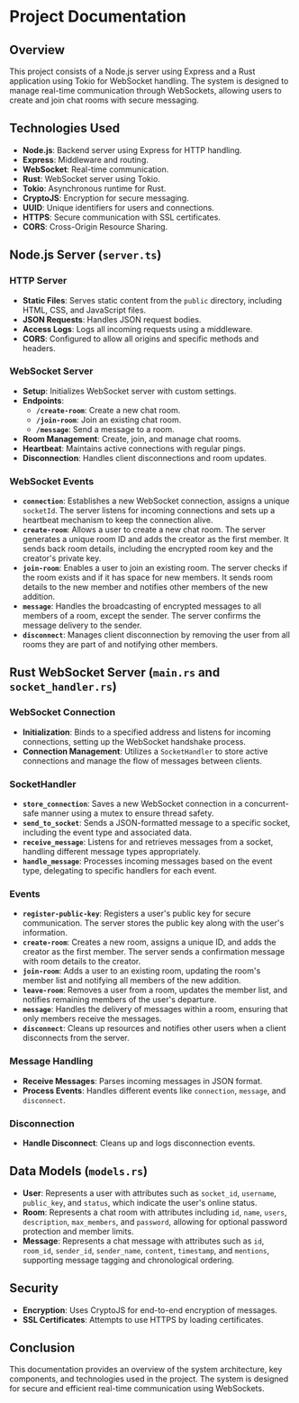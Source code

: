 # Project Documentation

## Overview
This project consists of a Node.js server using Express and a Rust application using Tokio for WebSocket handling. The system is designed to manage real-time communication through WebSockets, allowing users to create and join chat rooms with secure messaging.

## Technologies Used
- **Node.js**: Backend server using Express for HTTP handling.
- **Express**: Middleware and routing.
- **WebSocket**: Real-time communication.
- **Rust**: WebSocket server using Tokio.
- **Tokio**: Asynchronous runtime for Rust.
- **CryptoJS**: Encryption for secure messaging.
- **UUID**: Unique identifiers for users and connections.
- **HTTPS**: Secure communication with SSL certificates.
- **CORS**: Cross-Origin Resource Sharing.

## Node.js Server (`server.ts`)
### HTTP Server
- **Static Files**: Serves static content from the `public` directory, including HTML, CSS, and JavaScript files.
- **JSON Requests**: Handles JSON request bodies.
- **Access Logs**: Logs all incoming requests using a middleware.
- **CORS**: Configured to allow all origins and specific methods and headers.

### WebSocket Server
- **Setup**: Initializes WebSocket server with custom settings.
- **Endpoints**:
  - **`/create-room`**: Create a new chat room.
  - **`/join-room`**: Join an existing chat room.
  - **`/message`**: Send a message to a room.
- **Room Management**: Create, join, and manage chat rooms.
- **Heartbeat**: Maintains active connections with regular pings.
- **Disconnection**: Handles client disconnections and room updates.

### WebSocket Events
- **`connection`**: Establishes a new WebSocket connection, assigns a unique `socketId`. The server listens for incoming connections and sets up a heartbeat mechanism to keep the connection alive.
- **`create-room`**: Allows a user to create a new chat room. The server generates a unique room ID and adds the creator as the first member. It sends back room details, including the encrypted room key and the creator's private key.
- **`join-room`**: Enables a user to join an existing room. The server checks if the room exists and if it has space for new members. It sends room details to the new member and notifies other members of the new addition.
- **`message`**: Handles the broadcasting of encrypted messages to all members of a room, except the sender. The server confirms the message delivery to the sender.
- **`disconnect`**: Manages client disconnection by removing the user from all rooms they are part of and notifying other members.

## Rust WebSocket Server (`main.rs` and `socket_handler.rs`)
### WebSocket Connection
- **Initialization**: Binds to a specified address and listens for incoming connections, setting up the WebSocket handshake process.
- **Connection Management**: Utilizes a `SocketHandler` to store active connections and manage the flow of messages between clients.

### SocketHandler
- **`store_connection`**: Saves a new WebSocket connection in a concurrent-safe manner using a mutex to ensure thread safety.
- **`send_to_socket`**: Sends a JSON-formatted message to a specific socket, including the event type and associated data.
- **`receive_message`**: Listens for and retrieves messages from a socket, handling different message types appropriately.
- **`handle_message`**: Processes incoming messages based on the event type, delegating to specific handlers for each event.

### Events
- **`register-public-key`**: Registers a user's public key for secure communication. The server stores the public key along with the user's information.
- **`create-room`**: Creates a new room, assigns a unique ID, and adds the creator as the first member. The server sends a confirmation message with room details to the creator.
- **`join-room`**: Adds a user to an existing room, updating the room's member list and notifying all members of the new addition.
- **`leave-room`**: Removes a user from a room, updates the member list, and notifies remaining members of the user's departure.
- **`message`**: Handles the delivery of messages within a room, ensuring that only members receive the messages.
- **`disconnect`**: Cleans up resources and notifies other users when a client disconnects from the server.

### Message Handling
- **Receive Messages**: Parses incoming messages in JSON format.
- **Process Events**: Handles different events like `connection`, `message`, and `disconnect`.

### Disconnection
- **Handle Disconnect**: Cleans up and logs disconnection events.

## Data Models (`models.rs`)
- **User**: Represents a user with attributes such as `socket_id`, `username`, `public_key`, and `status`, which indicate the user's online status.
- **Room**: Represents a chat room with attributes including `id`, `name`, `users`, `description`, `max_members`, and `password`, allowing for optional password protection and member limits.
- **Message**: Represents a chat message with attributes such as `id`, `room_id`, `sender_id`, `sender_name`, `content`, `timestamp`, and `mentions`, supporting message tagging and chronological ordering.

## Security
- **Encryption**: Uses CryptoJS for end-to-end encryption of messages.
- **SSL Certificates**: Attempts to use HTTPS by loading certificates.

## Conclusion
This documentation provides an overview of the system architecture, key components, and technologies used in the project. The system is designed for secure and efficient real-time communication using WebSockets.
